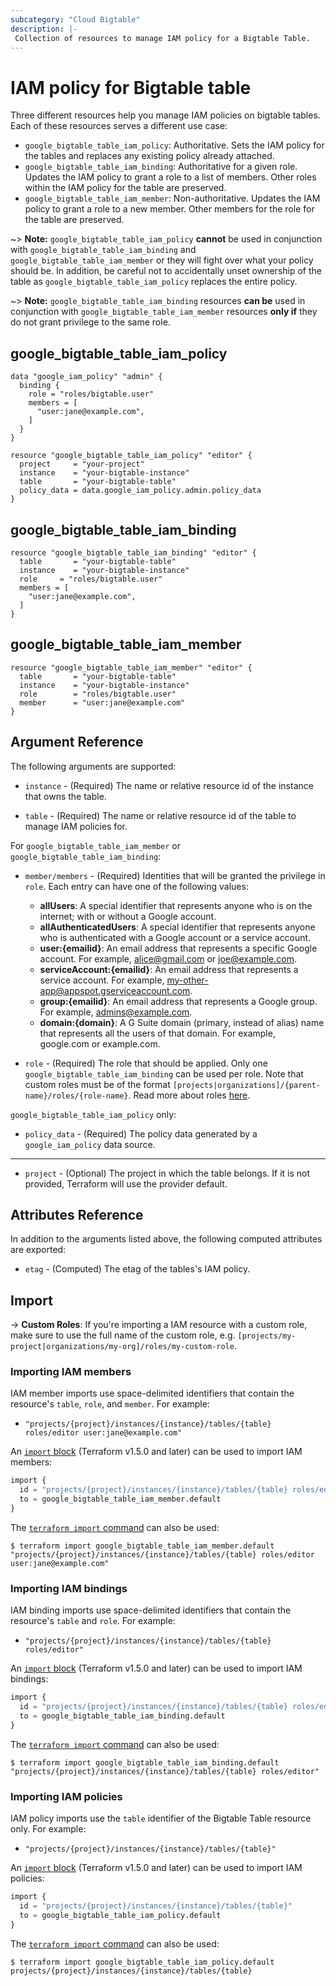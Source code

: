```yaml
---
subcategory: "Cloud Bigtable"
description: |-
 Collection of resources to manage IAM policy for a Bigtable Table.
---
```


# IAM policy for Bigtable table

Three different resources help you manage IAM policies on bigtable tables. Each of these resources serves a different use case:

* `google_bigtable_table_iam_policy`: Authoritative. Sets the IAM policy for the tables and replaces any existing policy already attached.
* `google_bigtable_table_iam_binding`: Authoritative for a given role. Updates the IAM policy to grant a role to a list of members. Other roles within the IAM policy for the table are preserved.
* `google_bigtable_table_iam_member`: Non-authoritative. Updates the IAM policy to grant a role to a new member. Other members for the role for the table are preserved.

~> **Note:** `google_bigtable_table_iam_policy` **cannot** be used in conjunction with `google_bigtable_table_iam_binding` and `google_bigtable_table_iam_member` or they will fight over what your policy should be. In addition, be careful not to accidentally unset ownership of the table as `google_bigtable_table_iam_policy` replaces the entire policy.

~> **Note:** `google_bigtable_table_iam_binding` resources **can be** used in conjunction with `google_bigtable_table_iam_member` resources **only if** they do not grant privilege to the same role.

## google_bigtable_table_iam_policy

```hcl
data "google_iam_policy" "admin" {
  binding {
    role = "roles/bigtable.user"
    members = [
      "user:jane@example.com",
    ]
  }
}

resource "google_bigtable_table_iam_policy" "editor" {
  project     = "your-project"
  instance    = "your-bigtable-instance"
  table       = "your-bigtable-table"
  policy_data = data.google_iam_policy.admin.policy_data
}
```

## google_bigtable_table_iam_binding

```hcl
resource "google_bigtable_table_iam_binding" "editor" {
  table       = "your-bigtable-table"
  instance    = "your-bigtable-instance"
  role     = "roles/bigtable.user"
  members = [
    "user:jane@example.com",
  ]
}
```

## google_bigtable_table_iam_member

```hcl
resource "google_bigtable_table_iam_member" "editor" {
  table       = "your-bigtable-table"
  instance    = "your-bigtable-instance"
  role        = "roles/bigtable.user"
  member      = "user:jane@example.com"
}
```

## Argument Reference

The following arguments are supported:

* `instance` - (Required) The name or relative resource id of the instance that owns the table.

* `table` - (Required) The name or relative resource id of the table to manage IAM policies for.

For `google_bigtable_table_iam_member` or `google_bigtable_table_iam_binding`:

* `member/members` - (Required) Identities that will be granted the privilege in `role`.
  Each entry can have one of the following values:
  * **allUsers**: A special identifier that represents anyone who is on the internet; with or without a Google account.
  * **allAuthenticatedUsers**: A special identifier that represents anyone who is authenticated with a Google account or a service account.
  * **user:{emailid}**: An email address that represents a specific Google account. For example, alice@gmail.com or joe@example.com.
  * **serviceAccount:{emailid}**: An email address that represents a service account. For example, my-other-app@appspot.gserviceaccount.com.
  * **group:{emailid}**: An email address that represents a Google group. For example, admins@example.com.
  * **domain:{domain}**: A G Suite domain (primary, instead of alias) name that represents all the users of that domain. For example, google.com or example.com.

* `role` - (Required) The role that should be applied. Only one
    `google_bigtable_table_iam_binding` can be used per role. Note that custom roles must be of the format
    `[projects|organizations]/{parent-name}/roles/{role-name}`. Read more about roles [here](https://cloud.google.com/bigtable/docs/access-control#roles).

`google_bigtable_table_iam_policy` only:
* `policy_data` - (Required) The policy data generated by a `google_iam_policy` data source.

- - -

* `project` - (Optional) The project in which the table belongs. If it
    is not provided, Terraform will use the provider default.

## Attributes Reference

In addition to the arguments listed above, the following computed attributes are
exported:

* `etag` - (Computed) The etag of the tables's IAM policy.

## Import


-> **Custom Roles**: If you're importing a IAM resource with a custom role, make sure to use the
 full name of the custom role, e.g. `[projects/my-project|organizations/my-org]/roles/my-custom-role`.

### Importing IAM members

IAM member imports use space-delimited identifiers that contain the resource's `table`, `role`, and `member`. For example:

* `"projects/{project}/instances/{instance}/tables/{table} roles/editor user:jane@example.com"`

An [`import` block](https://developer.hashicorp.com/terraform/language/import) (Terraform v1.5.0 and later) can be used to import IAM members:

```tf
import {
  id = "projects/{project}/instances/{instance}/tables/{table} roles/editor user:jane@example.com"
  to = google_bigtable_table_iam_member.default
}
```

The [`terraform import` command](https://developer.hashicorp.com/terraform/cli/commands/import) can also be used:

```
$ terraform import google_bigtable_table_iam_member.default "projects/{project}/instances/{instance}/tables/{table} roles/editor user:jane@example.com"
```

### Importing IAM bindings

IAM binding imports use space-delimited identifiers that contain the resource's `table` and `role`. For example:

* `"projects/{project}/instances/{instance}/tables/{table} roles/editor"`

An [`import` block](https://developer.hashicorp.com/terraform/language/import) (Terraform v1.5.0 and later) can be used to import IAM bindings:

```tf
import {
  id = "projects/{project}/instances/{instance}/tables/{table} roles/editor"
  to = google_bigtable_table_iam_binding.default
}
```

The [`terraform import` command](https://developer.hashicorp.com/terraform/cli/commands/import) can also be used:

```
$ terraform import google_bigtable_table_iam_binding.default "projects/{project}/instances/{instance}/tables/{table} roles/editor"
```

### Importing IAM policies

IAM policy imports use the `table` identifier of the Bigtable Table resource only. For example:

* `"projects/{project}/instances/{instance}/tables/{table}"`

An [`import` block](https://developer.hashicorp.com/terraform/language/import) (Terraform v1.5.0 and later) can be used to import IAM policies:

```tf
import {
  id = "projects/{project}/instances/{instance}/tables/{table}"
  to = google_bigtable_table_iam_policy.default
}
```

The [`terraform import` command](https://developer.hashicorp.com/terraform/cli/commands/import) can also be used:

```
$ terraform import google_bigtable_table_iam_policy.default projects/{project}/instances/{instance}/tables/{table}
```
